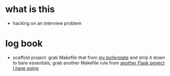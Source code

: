 # what is this

* hacking on an interview problem

# log book

* scaffold project: grab Makefile that from [my boilerplate](https://github.com/zachvalenta/create-python-app) and strip it down to bare essentials, grab another Makefile rule from [another Flask project I have going](https://github.com/zachvalenta/book-db) 
